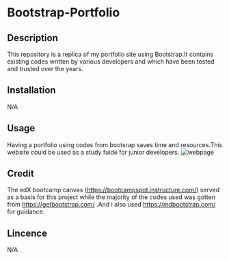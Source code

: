 # Bootstrap-Portfolio
## Description
This repository is a replica of my portfolio site using Bootstrap.It contains existing codes written by various developers and which have been tested and trusted over the years.

## Installation
N/A

## Usage

Having a portfolio using codes from bootsrap saves time and resources.This website could be used as a study fuide for junior developers.
<img src=./css/images/screenshot.png alt=webpage>

## Credit
The edX bootcamp canvas (https://bootcampspot.instructure.com/) served as a basis for this project while the majority of the codes used was gotten from https://getbootstrap.com/ .And i also used https://mdbootstrap.com/ for guidance.

## Lincence
N/A


